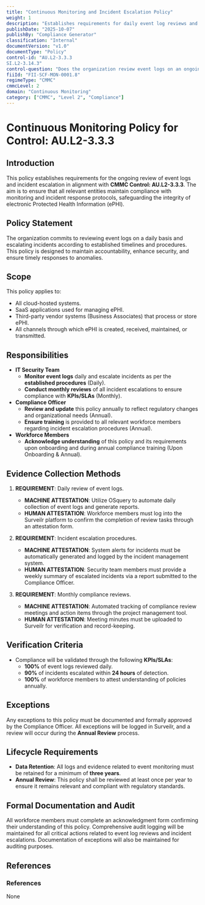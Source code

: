 ```yaml
---
title: "Continuous Monitoring and Incident Escalation Policy"
weight: 1
description: "Establishes requirements for daily event log reviews and incident escalations to ensure compliance and enhance security of electronic Protected Health Information (ePHI)."
publishDate: "2025-10-07"
publishBy: "Compliance Generator"
classification: "Internal"
documentVersion: "v1.0"
documentType: "Policy"
control-id: "AU.L2-3.3.3
SI.L2-3.14.3"
control-question: "Does the organization review event logs on an ongoing basis and escalate incidents in accordance with established timelines and procedures?"
fiiId: "FII-SCF-MON-0001.8"
regimeType: "CMMC"
cmmcLevel: 2
domain: "Continuous Monitoring"
category: ["CMMC", "Level 2", "Compliance"]
---
```


# Continuous Monitoring Policy for Control: AU.L2-3.3.3

## Introduction
This policy establishes requirements for the ongoing review of event logs and incident escalation in alignment with **CMMC Control: AU.L2-3.3.3**. The aim is to ensure that all relevant entities maintain compliance with monitoring and incident response protocols, safeguarding the integrity of electronic Protected Health Information (ePHI).

## Policy Statement
The organization commits to reviewing event logs on a daily basis and escalating incidents according to established timelines and procedures. This policy is designed to maintain accountability, enhance security, and ensure timely responses to anomalies.

## Scope
This policy applies to:
- All cloud-hosted systems.
- SaaS applications used for managing ePHI.
- Third-party vendor systems (Business Associates) that process or store ePHI.
- All channels through which ePHI is created, received, maintained, or transmitted.

## Responsibilities
- **IT Security Team**
  - **Monitor event logs** daily and escalate incidents as per the **established procedures** (Daily).
  - **Conduct monthly reviews** of all incident escalations to ensure compliance with **KPIs/SLAs** (Monthly).
- **Compliance Officer**
  - **Review and update** this policy annually to reflect regulatory changes and organizational needs (Annual).
  - **Ensure training** is provided to all relevant workforce members regarding incident escalation procedures (Annual).
- **Workforce Members**
  - **Acknowledge understanding** of this policy and its requirements upon onboarding and during annual compliance training (Upon Onboarding & Annual).

## Evidence Collection Methods
1. **REQUIREMENT**: Daily review of event logs.
   - **MACHINE ATTESTATION**: Utilize OSquery to automate daily collection of event logs and generate reports.
   - **HUMAN ATTESTATION**: Workforce members must log into the Surveilr platform to confirm the completion of review tasks through an attestation form.

2. **REQUIREMENT**: Incident escalation procedures.
   - **MACHINE ATTESTATION**: System alerts for incidents must be automatically generated and logged by the incident management system.
   - **HUMAN ATTESTATION**: Security team members must provide a weekly summary of escalated incidents via a report submitted to the Compliance Officer.

3. **REQUIREMENT**: Monthly compliance reviews.
   - **MACHINE ATTESTATION**: Automated tracking of compliance review meetings and action items through the project management tool.
   - **HUMAN ATTESTATION**: Meeting minutes must be uploaded to Surveilr for verification and record-keeping.

## Verification Criteria
- Compliance will be validated through the following **KPIs/SLAs**:
  - **100%** of event logs reviewed daily.
  - **90%** of incidents escalated within **24 hours** of detection.
  - **100%** of workforce members to attest understanding of policies annually.

## Exceptions
Any exceptions to this policy must be documented and formally approved by the Compliance Officer. All exceptions will be logged in Surveilr, and a review will occur during the **Annual Review** process.

## Lifecycle Requirements
- **Data Retention**: All logs and evidence related to event monitoring must be retained for a minimum of **three years**.
- **Annual Review**: This policy shall be reviewed at least once per year to ensure it remains relevant and compliant with regulatory standards.

## Formal Documentation and Audit
All workforce members must complete an acknowledgment form confirming their understanding of this policy. Comprehensive audit logging will be maintained for all critical actions related to event log reviews and incident escalations. Documentation of exceptions will also be maintained for auditing purposes.

## References
### References
None